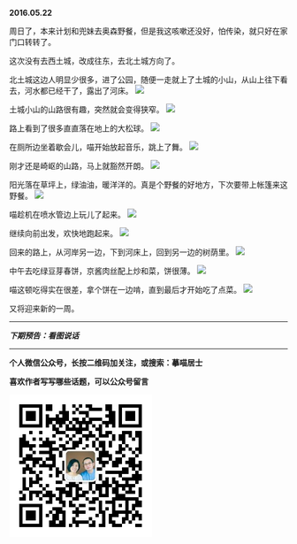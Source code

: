 **2016.05.22**

周日了，本来计划和兜妹去奥森野餐，但是我这咳嗽还没好，怕传染，就只好在家门口转转了。

这次没有去西土城，改成往东，去北土城方向了。

北土城这边人明显少很多，进了公园，随便一走就上了土城的小山，从山上往下看去，河水都已经干了，露出了河床。
![](http://upload-images.jianshu.io/upload_images/51001-0d26edce466e040c.jpg?imageMogr2/auto-orient/strip%7CimageView2/2/w/1240)

土城小山的山路很有趣，突然就会变得狭窄。
![](http://upload-images.jianshu.io/upload_images/51001-9d9246a54d48b940.jpg?imageMogr2/auto-orient/strip%7CimageView2/2/w/1240)

路上看到了很多直直落在地上的大松球。
![](http://upload-images.jianshu.io/upload_images/51001-5fb7c90c8983c872.jpg?imageMogr2/auto-orient/strip%7CimageView2/2/w/1240)

在厕所边坐着歇会儿，喵开始放起音乐，跳上了舞。
![](http://upload-images.jianshu.io/upload_images/51001-0df48ec317356073.jpg?imageMogr2/auto-orient/strip%7CimageView2/2/w/1240)

刚才还是崎岖的山路，马上就豁然开朗。
![](http://upload-images.jianshu.io/upload_images/51001-78c72fe4b53a9ceb.jpg?imageMogr2/auto-orient/strip%7CimageView2/2/w/1240)

阳光落在草坪上，绿油油，暖洋洋的。真是个野餐的好地方，下次要带上帐篷来这野餐。
![](http://upload-images.jianshu.io/upload_images/51001-6380f7e3eed7eb31.jpg?imageMogr2/auto-orient/strip%7CimageView2/2/w/1240)

喵趁机在喷水管边上玩儿了起来。
![](http://upload-images.jianshu.io/upload_images/51001-4a453a481b1b2164.jpg?imageMogr2/auto-orient/strip%7CimageView2/2/w/1240)

继续向前出发，欢快地跑起来。
![](http://upload-images.jianshu.io/upload_images/51001-098e1b115682dad8.jpg?imageMogr2/auto-orient/strip%7CimageView2/2/w/1240)

回来的路上，从河岸另一边，下到河床上，回到另一边的树荫里。
![](http://upload-images.jianshu.io/upload_images/51001-f70b73d9f61dda23.jpg?imageMogr2/auto-orient/strip%7CimageView2/2/w/1240)

中午去吃绿豆芽春饼，京酱肉丝配上炒和菜，饼很薄。
![](http://upload-images.jianshu.io/upload_images/51001-f01e0c3313b1c3ea.jpg?imageMogr2/auto-orient/strip%7CimageView2/2/w/1240)

喵这顿吃得实在很差，拿个饼在一边啃，直到最后才开始吃了点菜。
![](http://upload-images.jianshu.io/upload_images/51001-a697664737739e8e.jpg?imageMogr2/auto-orient/strip%7CimageView2/2/w/1240)

又将迎来新的一周。

***

***下期预告：看图说话***

***


**个人微信公众号，长按二维码加关注，或搜索：摹喵居士**

**喜欢作者写写哪些话题，可以公众号留言**

![](https://github.com/jiluofu/jiluofu.github.com/raw/master/momiaojushi/static/qrcode.jpg)